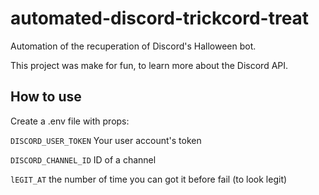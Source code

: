 # automated-discord-trickcord-treat

Automation of the recuperation of Discord's Halloween bot.

This project was make for fun, to learn more about the Discord API.

## How to use

Create a .env file with props:

`DISCORD_USER_TOKEN` Your user account's token

`DISCORD_CHANNEL_ID` ID of a channel

`lEGIT_AT` the number of time you can got it before fail (to look legit)
